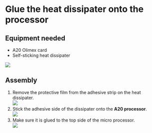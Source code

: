 # Glue the heat dissipater onto the processor

## Equipment needed

- A20 Olimex card
- Self-sticking heat dissipater

![](../assets/_MG_5245.JPG)

## Assembly

1. Remove the protective film from the adhesive strip on the heat dissipater.    
    ![](../assets/_MG_5247.JPG)  
2. Stick the adhesive side of the dissipater onto the **A20 processor**.    
    ![](../assets/_MG_5250.JPG)  
3. Make sure it is glued to the top side of the micro processor.    
    ![](../assets/_MG_5251.JPG)  



